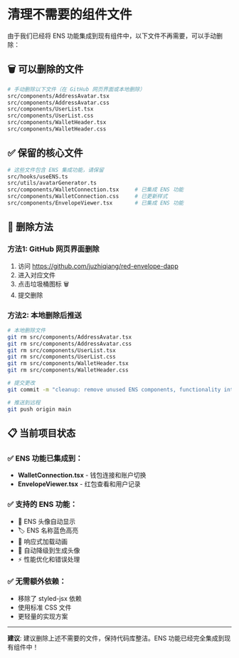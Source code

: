 # 清理不需要的组件文件

由于我们已经将 ENS 功能集成到现有组件中，以下文件不再需要，可以手动删除：

## 🗑️ 可以删除的文件

```bash
# 手动删除以下文件（在 GitHub 网页界面或本地删除）
src/components/AddressAvatar.tsx
src/components/AddressAvatar.css
src/components/UserList.tsx  
src/components/UserList.css
src/components/WalletHeader.tsx
src/components/WalletHeader.css
```

## ✅ 保留的核心文件

```bash
# 这些文件包含 ENS 集成功能，请保留
src/hooks/useENS.ts
src/utils/avatarGenerator.ts
src/components/WalletConnection.tsx     # 已集成 ENS 功能
src/components/WalletConnection.css     # 已更新样式
src/components/EnvelopeViewer.tsx       # 已集成 ENS 功能
```

## 🔧 删除方法

### 方法1: GitHub 网页界面删除
1. 访问 https://github.com/juzhiqiang/red-envelope-dapp
2. 进入对应文件
3. 点击垃圾桶图标 🗑️
4. 提交删除

### 方法2: 本地删除后推送
```bash
# 本地删除文件
git rm src/components/AddressAvatar.tsx
git rm src/components/AddressAvatar.css
git rm src/components/UserList.tsx
git rm src/components/UserList.css
git rm src/components/WalletHeader.tsx
git rm src/components/WalletHeader.css

# 提交更改
git commit -m "cleanup: remove unused ENS components, functionality integrated into existing components"

# 推送到远程
git push origin main
```

## 📋 当前项目状态

### ✅ ENS 功能已集成到：
- **WalletConnection.tsx** - 钱包连接和账户切换
- **EnvelopeViewer.tsx** - 红包查看和用户记录

### ✅ 支持的 ENS 功能：
- 🎨 ENS 头像自动显示
- 🏷️ ENS 名称蓝色高亮 
- 📱 响应式加载动画
- 🔄 自动降级到生成头像
- ⚡ 性能优化和错误处理

### ✅ 无需额外依赖：
- 移除了 styled-jsx 依赖
- 使用标准 CSS 文件
- 更轻量的实现方案

---

**建议**: 建议删除上述不需要的文件，保持代码库整洁。ENS 功能已经完全集成到现有组件中！